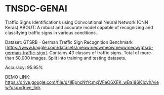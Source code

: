 # TNSDC-GENAI
Traffic Signs Identifications using Convolutional Neural Network (CNN Keras)
ABOUT: A robust and accurate model capable of recognizing and classifying traffic signs in various conditions.

Dataset: GTSRB - German Traffic Sign Recognition Benchmark [https://www.kaggle.com/datasets/meowmeowmeowmeowmeow/gtsrb-german-traffic-sign]. Contains 43 classes of traffic signs. Total of more than 50,000 images. Split into training and testing datasets.

Accuracy: 95.95%

DEMO LINK: https://drive.google.com/file/d/1IEpncNtYcmxjVFeO6XEK_wBa186K1cvh/view?usp=drive_link
